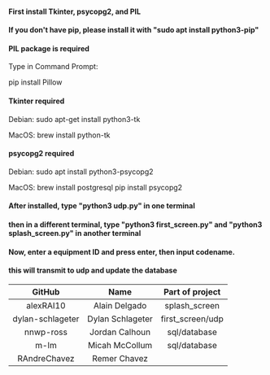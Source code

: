 #### First install Tkinter, psycopg2, and PIL

#### If you don't have pip, please install it with "sudo apt install python3-pip"

#### PIL package is required

Type in Command Prompt:

pip install Pillow

#### Tkinter required

Debian:
sudo apt-get install python3-tk

MacOS:
brew install python-tk

#### psycopg2 required

Debian:
sudo apt install python3-psycopg2

MacOS:
brew install postgresql
pip install psycopg2

#### After installed, type "python3 udp.py" in one terminal
#### then in a different terminal, type "python3 first_screen.py" and "python3 splash_screen.py" in another terminal
#### Now, enter a equipment ID and press enter, then input codename.
#### this will transmit to udp and update the database


GitHub	          |  Name            | Part of project
:----------------:|:----------------:|:------------:
alexRAI10	        |  Alain Delgado   | splash_screen
dylan-schlageter  | Dylan Schlageter | first_screen/udp
nnwp-ross	        |  Jordan Calhoun  | sql/database
m-lm	            |  Micah McCollum  | sql/database
RAndreChavez	    |  Remer Chavez    |
